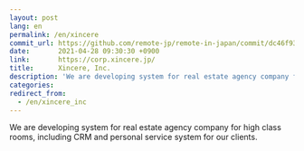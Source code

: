 ```yaml
---
layout: post
lang: en
permalink: /en/xincere
commit_url: https://github.com/remote-jp/remote-in-japan/commit/dc46f93530ae01ccaa41528fdaa12a70a997562e
date:       2021-04-28 09:30:30 +0900
link:       https://corp.xincere.jp/
title:      Xincere, Inc.
description: 'We are developing system for real estate agency company for high class rooms, including CRM and personal service system for our clients.'
categories: 
redirect_from:
  - /en/xincere_inc
---
```


<p>We are developing system for real estate agency company for high class rooms, including CRM and personal service system for our clients.</p>
